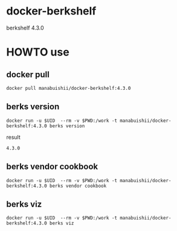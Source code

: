 # docker-berkshelf

berkshelf 4.3.0

# HOWTO use

## docker pull

```
docker pull manabuishii/docker-berkshelf:4.3.0
```

## berks version

```
docker run -u $UID  --rm -v $PWD:/work -t manabuishii/docker-berkshelf:4.3.0 berks version
```

result

```
4.3.0
```


## berks vendor cookbook

```
docker run -u $UID  --rm -v $PWD:/work -t manabuishii/docker-berkshelf:4.3.0 berks vendor cookbook
```

## berks viz

```
docker run -u $UID  --rm -v $PWD:/work -t manabuishii/docker-berkshelf:4.3.0 berks viz
```
